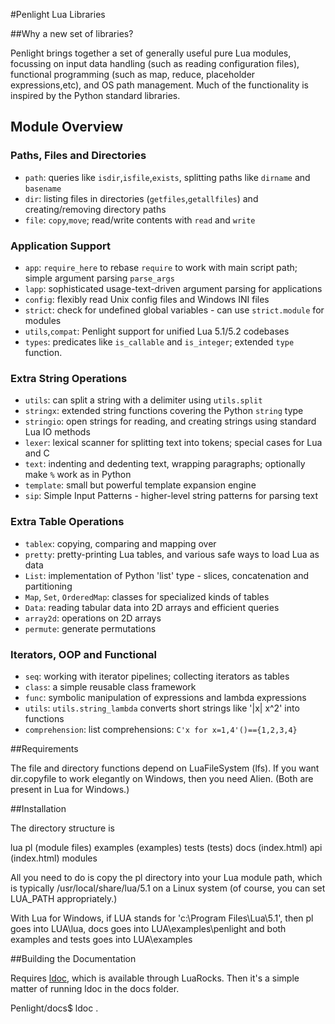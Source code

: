 #Penlight Lua Libraries

##Why a new set of libraries?

Penlight brings together a set of generally useful pure Lua modules,
focussing on input data handling (such as reading configuration files),
functional programming (such as map, reduce, placeholder expressions,etc),
and OS path management.  Much of the functionality is inspired by the
Python standard libraries.

## Module Overview

### Paths, Files and Directories

  * `path`: queries like `isdir`,`isfile`,`exists`, splitting paths like `dirname` and `basename`
  * `dir`: listing files in directories (`getfiles`,`getallfiles`) and creating/removing directory paths
  * `file`: `copy`,`move`; read/write contents with `read` and `write`

### Application Support

  * `app`: `require_here` to rebase `require` to work with main script path; simple argument parsing `parse_args`
  * `lapp`: sophisticated usage-text-driven argument parsing for applications
  * `config`: flexibly read Unix config files and Windows INI files
  * `strict`: check for undefined global variables - can use `strict.module` for modules
  * `utils`,`compat`: Penlight support for unified Lua 5.1/5.2 codebases
  * `types`: predicates like `is_callable` and `is_integer`; extended `type` function.

### Extra String Operations

  * `utils`: can split a string with a delimiter using `utils.split`
  * `stringx`: extended string functions covering the Python `string` type
  * `stringio`:  open strings for reading, and creating strings using standard Lua IO methods
  * `lexer`:  lexical scanner for splitting text into tokens; special cases for Lua and C
  * `text`:  indenting and dedenting text, wrapping paragraphs; optionally make `%` work as in Python
  * `template`:  small but powerful template expansion engine
  * `sip`:  Simple Input Patterns - higher-level string patterns for parsing text

### Extra Table Operations

  * `tablex`: copying, comparing and mapping over
  * `pretty`: pretty-printing Lua tables, and various safe ways to load Lua as data
  * `List`: implementation of Python 'list' type - slices, concatenation and partitioning
  * `Map`, `Set`, `OrderedMap`: classes for specialized kinds of tables
  * `Data`: reading tabular data into 2D arrays and efficient queries
  * `array2d`: operations on 2D arrays
  * `permute`: generate permutations

 ### Iterators, OOP and Functional

   * `seq`:  working with iterator pipelines; collecting iterators as tables
   * `class`: a simple reusable class framework
   * `func`: symbolic manipulation of expressions and lambda expressions
   * `utils`: `utils.string_lambda` converts short strings like '|x| x^2' into functions
   * `comprehension`: list comprehensions: `C'x for x=1,4'()=={1,2,3,4}`

##Requirements

The file and directory functions depend on LuaFileSystem (lfs). If you want
dir.copyfile to work elegantly on Windows, then you need Alien. (Both are
present in Lua for Windows.)

##Installation

The directory structure is

  lua
     pl
       (module files)
  examples
      (examples)
  tests
      (tests)
  docs
    (index.html)
    api
       (index.html)
       modules

All you need to do is copy the pl directory into your Lua module path, which
is typically /usr/local/share/lua/5.1 on a Linux system (of course, you
can set LUA_PATH appropriately.)

With Lua for Windows,  if LUA stands for 'c:\Program Files\Lua\5.1',
then pl goes into LUA\lua, docs goes into LUA\examples\penlight and
both examples and tests goes into LUA\examples

##Building the Documentation

Requires [ldoc](https://github.com/stevedonovan/LDoc), which is available
through LuaRocks.  Then it's a simple matter of running ldoc in the docs folder.

Penlight/docs$ ldoc .

